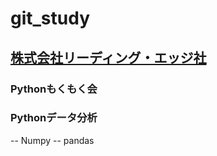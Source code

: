 # git_study
## [株式会社リーディング・エッジ社](https://www.leadinge.co.jp/)
### Pythonもくもく会
### Pythonデータ分析
-- Numpy
-- pandas
